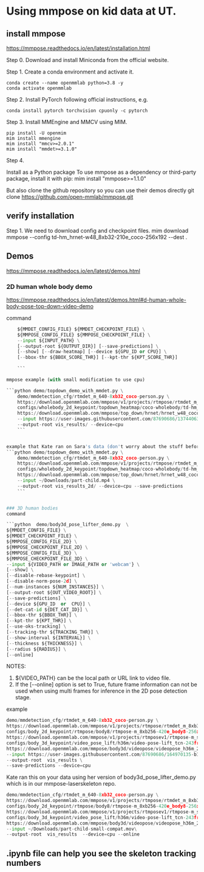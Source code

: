# Using mmpose on  kid data at UT.

## install mmpose
https://mmpose.readthedocs.io/en/latest/installation.html

Step 0. Download and install Miniconda from the official website.

Step 1. Create a conda environment and activate it.

	conda create --name openmmlab python=3.8 -y
	conda activate openmmlab

Step 2. Install PyTorch following official instructions, e.g.

	conda install pytorch torchvision cpuonly -c pytorch

Step 3. Install MMEngine and MMCV using MIM.

	pip install -U openmim
	mim install mmengine
	mim install "mmcv>=2.0.1"
	mim install "mmdet>=3.1.0"


Step 4. 

Install as a Python package
To use mmpose as a dependency or third-party package, install it with pip:
	mim install "mmpose>=1.1.0"

But also clone the github repository so you can use their demos directly
	git clone https://github.com/open-mmlab/mmpose.git

## verify installation
Step 1. We need to download config and checkpoint files.
	mim download mmpose --config td-hm_hrnet-w48_8xb32-210e_coco-256x192  --dest .



## Demos
https://mmpose.readthedocs.io/en/latest/demos.html

### 2D human whole body demo
https://mmpose.readthedocs.io/en/latest/demos.html#d-human-whole-body-pose-top-down-video-demo



command

```python demo/topdown_demo_with_mmdet.py \
    ${MMDET_CONFIG_FILE} ${MMDET_CHECKPOINT_FILE} \
    ${MMPOSE_CONFIG_FILE} ${MMPOSE_CHECKPOINT_FILE} \
    --input ${INPUT_PATH} \
    [--output-root ${OUTPUT_DIR}] [--save-predictions] \
    [--show] [--draw-heatmap] [--device ${GPU_ID or CPU}] \
    [--bbox-thr ${BBOX_SCORE_THR}] [--kpt-thr ${KPT_SCORE_THR}] 
    
    ```

mmpose example (with small modification to use cpu)

```python demo/topdown_demo_with_mmdet.py \
    demo/mmdetection_cfg/rtmdet_m_640-8xb32_coco-person.py \
    https://download.openmmlab.com/mmpose/v1/projects/rtmpose/rtmdet_m_8xb32-100e_coco-obj365-person-235e8209.pth \
    configs/wholebody_2d_keypoint/topdown_heatmap/coco-wholebody/td-hm_hrnet-w48_dark-8xb32-210e_coco-wholebody-384x288.py \
    https://download.openmmlab.com/mmpose/top_down/hrnet/hrnet_w48_coco_wholebody_384x288_dark-f5726563_20200918.pth \
    --input https://user-images.githubusercontent.com/87690686/137440639-fb08603d-9a35-474e-b65f-46b5c06b68d6.mp4 \
    --output-root vis_results/ --device=cpu
    ```


example that Kate ran on Sara's data (don't worry about the stuff before --input)
```python demo/topdown_demo_with_mmdet.py \
    demo/mmdetection_cfg/rtmdet_m_640-8xb32_coco-person.py \
    https://download.openmmlab.com/mmpose/v1/projects/rtmpose/rtmdet_m_8xb32-100e_coco-obj365-person-235e8209.pth \
    configs/wholebody_2d_keypoint/topdown_heatmap/coco-wholebody/td-hm_hrnet-w48_dark-8xb32-210e_coco-wholebody-384x288.py \
    https://download.openmmlab.com/mmpose/top_down/hrnet/hrnet_w48_coco_wholebody_384x288_dark-f5726563_20200918.pth \
    --input ~/Downloads/part-child.mp4 \
    --output-root vis_results_2d/ --device=cpu --save-predictions
    ```


### 3D human bodies
command

```python  demo/body3d_pose_lifter_demo.py  \
${MMDET_CONFIG_FILE} \
${MMDET_CHECKPOINT_FILE} \
${MMPOSE_CONFIG_FILE_2D} \
${MMPOSE_CHECKPOINT_FILE_2D} \
${MMPOSE_CONFIG_FILE_3D} \
${MMPOSE_CHECKPOINT_FILE_3D} \
--input ${VIDEO_PATH or IMAGE_PATH or 'webcam'} \
[--show] \
[--disable-rebase-keypoint] \
[--disable-norm-pose-2d] \
[--num-instances ${NUM_INSTANCES}] \
[--output-root ${OUT_VIDEO_ROOT}] \
[--save-predictions] \
[--device ${GPU_ID  or  CPU}] \
[--det-cat-id ${DET_CAT_ID}] \
[--bbox-thr ${BBOX_THR}] \
[--kpt-thr ${KPT_THR}] \
[--use-oks-tracking] \
[--tracking-thr ${TRACKING_THR}] \
[--show-interval ${INTERVAL}] \
[--thickness ${THICKNESS}] \
[--radius ${RADIUS}] \
[--online]
```


NOTES:
1. ${VIDEO_PATH} can be the local path or URL link to video file.
2. If the [--online] option is set to True, future frame information can not be used when using multi frames for inference in the 2D pose detection stage.

example
```python demo/body3d_pose_lifter_demo.py  \
demo/mmdetection_cfg/rtmdet_m_640-8xb32_coco-person.py \
https://download.openmmlab.com/mmpose/v1/projects/rtmpose/rtmdet_m_8xb32-100e_coco-obj365-person-235e8209.pth \
configs/body_2d_keypoint/rtmpose/body8/rtmpose-m_8xb256-420e_body8-256x192.py \
https://download.openmmlab.com/mmpose/v1/projects/rtmposev1/rtmpose-m_simcc-body7_pt-body7_420e-256x192-e48f03d0_20230504.pth \
configs/body_3d_keypoint/video_pose_lift/h36m/video-pose-lift_tcn-243frm-supv-cpn-ft_8xb128-200e_h36m.py \
https://download.openmmlab.com/mmpose/body3d/videopose/videopose_h36m_243frames_fullconv_supervised_cpn_ft-88f5abbb_20210527.pth  \
--input https://user-images.githubusercontent.com/87690686/164970135-b14e424c-765a-4180-9bc8-fa8d6abc5510.mp4 \
--output-root  vis_results \
--save-predictions --device=cpu
```


Kate ran this on your data using her version of body3d_pose_lifter_demo.py which is in our mmpose-laserskeleton repo.

```python demo/body3d_pose_lifter_demo.py \
demo/mmdetection_cfg/rtmdet_m_640-8xb32_coco-person.py \
https://download.openmmlab.com/mmpose/v1/projects/rtmpose/rtmdet_m_8xb32-100e_coco-obj365-person-235e8209.pth \
configs/body_2d_keypoint/rtmpose/body8/rtmpose-m_8xb256-420e_body8-256x192.py \
https://download.openmmlab.com/mmpose/v1/projects/rtmposev1/rtmpose-m_simcc-body7_pt-body7_420e-256x192-e48f03d0_20230504.pth \
configs/body_3d_keypoint/video_pose_lift/h36m/video-pose-lift_tcn-243frm-supv-cpn-ft_8xb128-200e_h36m.py \
https://download.openmmlab.com/mmpose/body3d/videopose/videopose_h36m_243frames_fullconv_supervised_cpn_ft-88f5abbb_20210527.pth \
--input ~/Downloads/part-child-small-compat.mov\
--output-root  vis_results  --device=cpu --online
```

## .ipynb file can help you see the skeleton tracking numbers

